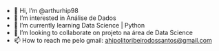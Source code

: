 - 👋 Hi, I’m @arthurhip98
- 👀 I’m interested in Análise de Dados
- 🌱 I’m currently learning Data Science | Python
- 💞️ I’m looking to collaborate on projeto na área de Data Science
- 📫 How to reach me pelo gmail: ahipolitoribeirodossantos@gmail.com  




<!---
arthurhip98/arthurhip98 is a ✨ special ✨ repository because its `README.md` (this file) appears on your GitHub profile.
You can click the Preview link to take a look at your changes.
--->
